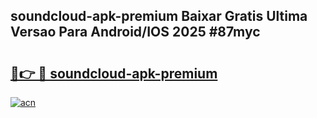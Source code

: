 ## soundcloud-apk-premium Baixar Gratis Ultima Versao Para Android/IOS 2025 #87myc

# <h2><a href="https://ainizakaria.my?title=soundcloud-apk-premium&ref=20M">🔗👉 🔴 soundcloud-apk-premium</a></h2>

[![acn](https://github.com/user-attachments/assets/0f9c940e-d8b0-45ae-aac7-cd30a18b3e1c)](https://ainizakaria.my?title=soundcloud-apk-premium&ref=20M)

